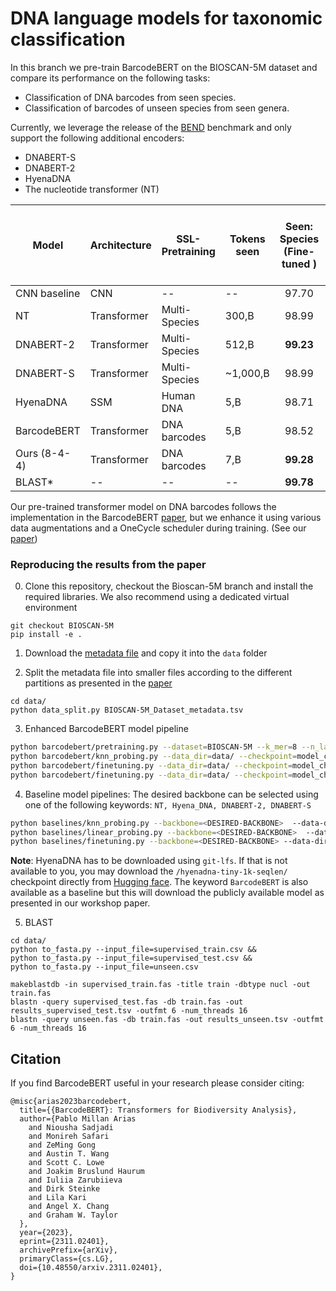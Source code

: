 # DNA language models for taxonomic classification

In this branch we pre-train BarcodeBERT on the BIOSCAN-5M dataset and compare its performance on the following tasks:
* Classification of DNA barcodes from seen species.
* Classification of barcodes of unseen species from seen genera.

Currently, we leverage the release of the [BEND](https://github.com/frederikkemarin/BEND) benchmark and only support the following additional encoders:
* DNABERT-S
* DNABERT-2
* HyenaDNA
* The nucleotide transformer (NT)

| Model        | Architecture | SSL-Pretraining | Tokens seen   |  **Seen: Species**  (Fine-tuned )    | Linear probe  **Seen: Species** (Linear Probe) | **Unseen: Genus** (1NN-Probe) |
 -------------|--------------|-----------------|---------------|:-----------------:|:-------------:|:----------------:|  
 CNN baseline | CNN          | --              | --            | 97.70             | --            | 29.88
 NT           | Transformer  | Multi-Species   | 300\,B        | 98.99             | 52.41         | 21.67  
 DNABERT-2    | Transformer  | Multi-Species   | 512\,B        | **99.23**       | 67.81         | 17.99  
 DNABERT-S    | Transformer  | Multi-Species   | ~1,000\,B     | 98.99             | **95.50**        | 17.70  
 HyenaDNA     | SSM          | Human DNA       | 5\,B          | 98.71             | 54.82         | 19.26  
 BarcodeBERT  | Transformer  | DNA barcodes    | 5\,B          | 98.52             | 91.93         | 23.15  
 Ours (8-4-4) | Transformer  | DNA barcodes    | 7\,B          | **99.28**       | 94.47         | **47.03**
  BLAST*       | --           | --              | --            | **99.78**     |     ---       |  **58.74**
  
Our pre-trained transformer model on DNA barcodes follows the implementation in the BarcodeBERT [paper](https://arxiv.org/abs/2311.02401), but we enhance it using various data augmentations and a OneCycle scheduler during training. (See our [paper](https://arxiv.org/abs/2406.12723))

### Reproducing the results from the paper

0. Clone this repository, checkout the Bioscan-5M branch and install the required libraries. We also recommend using a dedicated virtual environment
```shell
git checkout BIOSCAN-5M
pip install -e .
```

1. Download the [metadata file](https://drive.google.com/drive/u/1/folders/1TLVw0P4MT_5lPrgjMCMREiP8KW-V4nTb) and copy it into the `data` folder

2. Split the metadata file into smaller files according to the different partitions as presented in the [paper](https://arxiv.org/abs/2406.12723)
```shell
cd data/
python data_split.py BIOSCAN-5M_Dataset_metadata.tsv
```

3. Enhanced BarcodeBERT model pipeline

```bash
python barcodebert/pretraining.py --dataset=BIOSCAN-5M --k_mer=8 --n_layers=4 --n_heads=4 --data_dir=data/ --checkpoint=model_checkpoints/BIOSCAN-5M/8_4_4/checkpoint_pretraining.pt
python barcodebert/knn_probing.py --data_dir=data/ --checkpoint=model_checkpoints/BIOSCAN-5M/8_4_4/checkpoint_pretraining.pt
python barcodebert/finetuning.py --data_dir=data/ --checkpoint=model_checkpoints/BIOSCAN-5M/8_4_4/checkpoint_pretraining.pt
python barcodebert/finetuning.py --data_dir=data/ --checkpoint=model_checkpoints/BIOSCAN-5M/8_4_4/checkpoint_pretraining.pt --freeze-encoder
```

4. Baseline model pipelines: The desired backbone can be selected using one of the following keywords: `NT, Hyena_DNA, DNABERT-2, DNABERT-S` 
```bash
python baselines/knn_probing.py --backbone=<DESIRED-BACKBONE>  --data-dir=data/
python baselines/linear_probing.py --backbone=<DESIRED-BACKBONE>  --data-dir=data/
python baselines/finetuning.py --backbone=<DESIRED-BACKBONE> --data-dir=data/ --batch_size=32
```
**Note**: HyenaDNA has to be downloaded using `git-lfs`. If that is not available to you, you may download the `/hyenadna-tiny-1k-seqlen/` checkpoint directly from [Hugging face](https://huggingface.co/LongSafari/hyenadna-tiny-1k-seqlen/tree/main). The keyword `BarcodeBERT` is also available as a baseline but this will download the publicly available model as presented in our workshop paper.

5. BLAST
```shell
cd data/
python to_fasta.py --input_file=supervised_train.csv &&
python to_fasta.py --input_file=supervised_test.csv &&
python to_fasta.py --input_file=unseen.csv

makeblastdb -in supervised_train.fas -title train -dbtype nucl -out train.fas
blastn -query supervised_test.fas -db train.fas -out results_supervised_test.tsv -outfmt 6 -num_threads 16
blastn -query unseen.fas -db train.fas -out results_unseen.tsv -outfmt 6 -num_threads 16
```


## Citation

If you find BarcodeBERT useful in your research please consider citing:

    @misc{arias2023barcodebert,
      title={{BarcodeBERT}: Transformers for Biodiversity Analysis},
      author={Pablo Millan Arias
        and Niousha Sadjadi
        and Monireh Safari
        and ZeMing Gong
        and Austin T. Wang
        and Scott C. Lowe
        and Joakim Bruslund Haurum
        and Iuliia Zarubiieva
        and Dirk Steinke
        and Lila Kari
        and Angel X. Chang
        and Graham W. Taylor
      },
      year={2023},
      eprint={2311.02401},
      archivePrefix={arXiv},
      primaryClass={cs.LG},
      doi={10.48550/arxiv.2311.02401},
    }



<!---
## Development

Our code is automatically standardized using [pre-commit](https://pre-commit.com/).

When developing the codebase, please install pre-commit and our pre-commit hooks with the following code:

```bash
pip install -e .[dev]
pre-commit install
```

This will then automatically change your code style to the [black](https://github.com/psf/black) format when you try to commit it, and catch any [flake8](https://flake8.pycqa.org/) errors.
If there are any corrections automatically made by pre-commit or corrections you need to implement, the commit will not initially go through until you stage the appropriate changes and try to commit again.


<!---

### Using BarcodeBERT as feature extractor in your own biodiversity analysis:

0. Clone this repository and install the required libraries

1. Download the pre-trained weights

2. Produce the features
**Note**: The model is ready to be used on data directly downloaded from BOLD. To use the model on your own data, please format the .csv input file accordingly.


### Fine-Tuning BarcodeBERT using your own data

0. Clone this repository and install the required libraries

1. Download the pre-trained weights

2. Fine-Tune the model
**Note**: The model is ready to be used on data directly downloaded from BOLD. To use the model on your own data, please format the .csv input file accordingly.

3. Test the fine-tuned model on the test dataset.






0. Download the [data](https://vault.cs.uwaterloo.ca/s/YojSrfn7n2iLfa9)
1. Make sure you have all the required libraries before running (remove the --no-index flags if you are not training on CC)

```
pip install -r requirements.txt
```

--!>